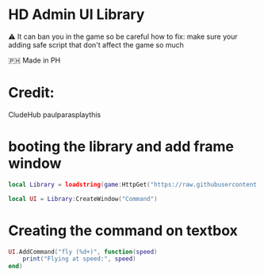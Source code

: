 # HD Admin UI Library
⚠️ It can ban you in the game so be careful how to fix:
make sure your adding safe script that don't affect the game so much

🇵🇭 Made in PH
# Credit:
CludeHub
paulparasplaythis 


# booting the library and add frame window
```lua
local Library = loadstring(game:HttpGet("https://raw.githubusercontent.com/CludeHub/SourceCludeLib/refs/heads/main/AdminCommand.lua"))()

local UI = Library:CreateWindow("Command")
```

# Creating the command on textbox
```lua
UI.AddCommand("fly (%d+)", function(speed)
	print("Flying at speed:", speed)
end)
```

